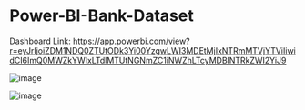 # Power-BI-Bank-Dataset

Dashboard Link: https://app.powerbi.com/view?r=eyJrIjoiZDM1NDQ0ZTUtODk3Yi00YzgwLWI3MDEtMjIxNTRmMTVjYTViIiwidCI6ImQ0MWZkYWIxLTdlMTUtNGNmZC1iNWZhLTcyMDBlNTRkZWI2YiJ9

![image](https://github.com/asingh2695/Power-BI-Bank-Dataset/assets/34424599/c4c9bf6e-3f35-4fe0-983b-dbe1a3a4f8a4)

![image](https://github.com/asingh2695/Power-BI-Bank-Dataset/assets/34424599/94f13430-f361-4865-96d6-ba4e0fbdf42b)
